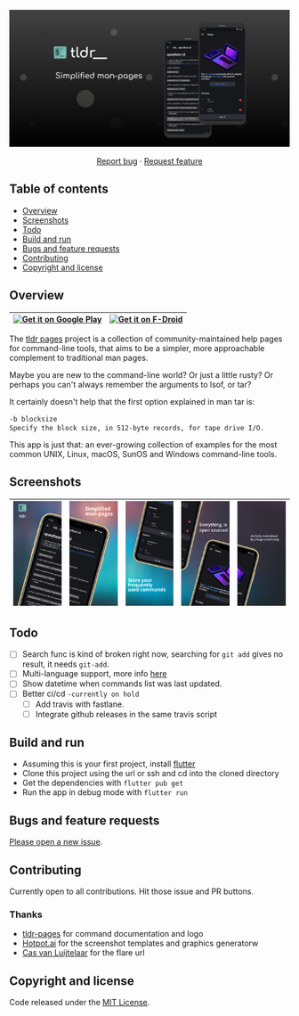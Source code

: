 <p align="center">
  <a href="https://technodisaster.wtf/">
    <img src="android/fastlane/metadata/android/en-US/images/featureGraphic.png" >
  </a>

  <p align="center">
    <a href="https://github.com/Techno-Disaster/tldr-flutter/issues/new?template=bug_report.md">Report bug</a>
    ·
    <a href="https://github.com/Techno-Disaster/tldr-flutter/issues/new?template=feature_request.md">Request feature</a>
  </p>
</p>

## Table of contents

- [Overview](#overview)
- [Screenshots](#screenshots)
- [Todo](#todo)
- [Build and run](#build-and-run)
- [Bugs and feature requests](#bugs-and-feature-requests)
- [Contributing](#contributing)
- [Copyright and license](#copyright-and-license)

## Overview

|[<img src="https://play.google.com/intl/en_us/badges/images/generic/en-play-badge.png" alt="Get it on Google Play" width="185px" />](https://play.google.com/store/apps/details?id=wtf.technodisaster.tldr) |[<img src="https://fdroid.gitlab.io/artwork/badge/get-it-on.png" alt="Get it on F-Droid" height="80">](https://f-droid.org/packages/wtf.technodisaster.tldr/) |
|-|-|

The [tldr pages](https://github.com/tldr-pages/tldr) project is a collection of community-maintained help pages for command-line tools, that aims to be a simpler, more approachable complement to traditional man pages.

Maybe you are new to the command-line world? Or just a little rusty? Or perhaps you can't always remember the arguments to lsof, or tar?

It certainly doesn't help that the first option explained in man tar is:
```
-b blocksize
Specify the block size, in 512-byte records, for tape drive I/O.
```

This app is just that: an ever-growing collection of examples for the most common UNIX, Linux, macOS, SunOS and Windows command-line tools.

## Screenshots

|![](android/fastlane/metadata/android/en-US/images/phoneScreenshots/1_en-US.png)|![](android/fastlane/metadata/android/en-US/images/phoneScreenshots/2_en-US.png)|![](android/fastlane/metadata/android/en-US/images/phoneScreenshots/3_en-US.png)|![](android/fastlane/metadata/android/en-US/images/phoneScreenshots/4_en-US.png)|![](android/fastlane/metadata/android/en-US/images/phoneScreenshots/5_en-US.png)|
|---|---|---|---|---|


## Todo

- [ ] Search func is kind of broken right now, searching for `git add` gives no result, it needs `git-add`.
- [ ] Multi-language support, more info [here](https://github.com/tldr-pages/tldr/blob/main/CLIENT-SPECIFICATION.md#language)
- [ ] Show datetime when commands list was last updated.
- [ ] Better ci/cd `-currently on hold`
  - [ ] Add travis with fastlane.
  - [ ] Integrate github releases in the same travis script

## Build and run
* Assuming this is your first project, install [flutter](https://flutter.dev/docs/get-started/install)
* Clone this project using the url or ssh and cd into the cloned directory
* Get the dependencies with ``` flutter pub get ```
* Run the app in debug mode with ``` flutter run ```

## Bugs and feature requests

[Please open a new issue](https://github.com/Techno-Disaster/tldr-flutter/issues/new?template=bug_report.md).

## Contributing

Currently open to all contributions. Hit those issue and PR buttons.

### Thanks

* [tldr-pages](https://github.com/tldr-pages/tldr) for command documentation and logo
* [Hotpot.ai](https://github.com/HotpotDesign) for the screenshot templates and graphics generatorw
* [Cas van Luijtelaar](https://flare.rive.app/a/cvl/files/flare/site-animaton/embed) for the flare url

## Copyright and license

Code released under the [MIT License](https://github.com/Techno-Disaster/tldr-flutter/blob/master/LICENSE).
